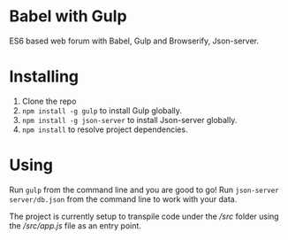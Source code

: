 # Babel with Gulp

ES6 based web forum with Babel, Gulp and Browserify, Json-server.


# Installing

1. Clone the repo
2. `npm install -g gulp` to install Gulp globally.
4. `npm install -g json-server` to install Json-server globally.
3. `npm install` to resolve project dependencies.

# Using

Run `gulp` from the command line and you are good to go!
Run `json-server server/db.json` from the command line to work with your data.

The project is currently setup to transpile code under the _/src_ folder using the
_/src/app.js_ file as an entry point.

